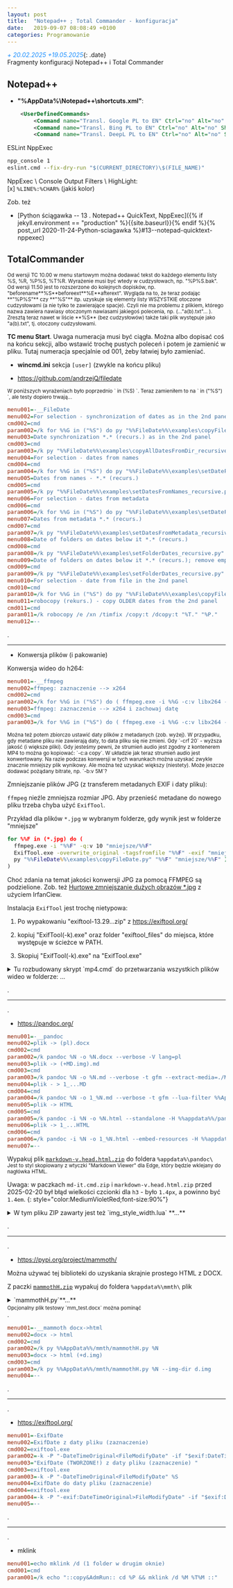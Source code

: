 ```yaml
---
layout: post
title:  "Notepad++ ; Total Commander - konfiguracja"
date:   2019-09-07 08:08:49 +0100
categories: Programowanie
---
```


_+ 20.02.2025 +19.05.2025_{: .date}  
Fragmenty konfiguracji Notepad++ i Total Commander

<style>.date{font-size: smaller;color:#828282;}</style>


Notepad++
---------

* **"%AppData%\Notepad++\shortcuts.xml"**:

````xml
    <UserDefinedCommands>
        <Command name="Transl. Google PL to EN" Ctrl="no" Alt="no" Shift="no" Key="0">https://translate.google.com/?sl=pl&amp;tl=en&amp;text=$(CURRENT_WORD)</Command>
        <Command name="Transl. Bing PL to EN" Ctrl="no" Alt="no" Shift="no" Key="0">https://www.bing.com/translator/?from=pl&amp;to=en&amp;text=$(CURRENT_WORD)</Command>
        <Command name="Transl. DeepL PL to EN" Ctrl="no" Alt="no" Shift="no" Key="0">https://www.deepl.com/translator#pl/en/$(CURRENT_WORD)</Command>
````

ESLint NppExec
````bat
npp_console 1
eslint.cmd --fix-dry-run "$(CURRENT_DIRECTORY)\$(FILE_NAME)"
````
NppExec \ Console Output Filters \ HighLight:  
[x] `%LINE%:%CHAR%` (jakiś kolor)



Zob. też 
* [Python ściągawka -- 13 . Notepad++ QuickText, NppExec]({% if jekyll.environment == "production" %}{{site.baseurl}}{% endif %}{% post_url 2020-11-24-Python-sciagawka %}#13--notepad-quicktext-nppexec)

TotalCommander
--------------

<small>
Od wersji TC 10.00 w menu startowym można dodawać tekst do każdego elementu listy %S, %R, %P%S, %T%R. Wyrażenie musi być wtedy w cudzysłowach, np. "%P%S.bak". Od wersji 11.50 jest to rozszerzone do kolejnych dopisków, np. "beforename**%S**beforeext**%E**afterext". Wygląda na to, że teraz podając **"%P%S"** czy **"%S"** itp. uzyskuje się elementy listy WSZYSTKIE otoczone cudzysłowami (a nie tylko te zawierające spacje). Czyli nie ma problemu z plikiem, którego nazwa zawiera nawiasy otoczonym nawiasami jakiegoś polecenia, np. (..."a(b).txt"... ).  
Zresztą teraz nawet w liście **%S** (bez cudzysłowów) także taki plik występuje jako "a(b).txt", tj. otoczony cudzysłowami.
</small>



**TC menu Start**. Uwaga numeracja musi być ciągła. Można albo dopisać coś na końcu sekcji, albo wstawić trochę pustych poleceń i potem je zamienić w pliku. Tutaj numeracja specjalnie od 001, żeby łatwiej było zamieniać.

* **wincmd.ini** sekcja `[user]` (zwykle na końcu pliku)

* <https://github.com/andrzejQ/filedate>

<small>
W poniższych wyrażeniach było poprzednio ` in (%S) `. Teraz zamieniłem to na ` in ("%S") `, ale testy dopiero trwają...
</small>


````ini
menu001=-__FileDate
menu002=For selection - synchronization of dates as in the 2nd panel
cmd002=cmd
param002=/k for %%G in ("%S") do py "%%FileDate%%\examples\copyFileDate.py" "%T%%~G" %%G
menu003=Date synchronization *.* (recurs.) as in the 2nd panel
cmd003=cmd
param003=/k py "%%FileDate%%\examples\copyAllDatesFromDir_recursive.py" "%T:~0,-1" "%P:~0,-1"
menu004=For selection - dates from names
cmd004=cmd
param004=/k for %%G in ("%S") do py "%%FileDate%%\examples\setDateFromName.py" %%G
menu005=Dates from names - *.* (recurs.)
cmd005=cmd
param005=/k py "%%FileDate%%\examples\setDatesFromNames_recursive.py" "%P:~0,-1"
menu006=For selection - dates from metadata
cmd006=cmd
param006=/k for %%G in ("%S") do py "%%FileDate%%\examples\setDateFromMetadata.py" %%G
menu007=Dates from metadata *.* (recurs.)
cmd007=cmd
param007=/k py "%%FileDate%%\examples\setDatesFromMetadata_recursive.py" "%P:~0,-1"
menu008=Date of folders on dates below it *.* (recurs.)
cmd008=cmd
param008=/k py "%%FileDate%%\examples\setFolderDates_recursive.py" "%P:~0,-1"
menu009=Date of folders on dates below it *.* (recurs.); remove empty
cmd009=cmd
param009=/k py "%%FileDate%%\examples\setFolderDates_recursive.py" "%P:~0,-1" -e
menu010=For selection - date from file in the 2nd panel
cmd010=cmd
param010=/k for %%G in ("%S") do py "%%FileDate%%\examples\copyFileDate.py" "%T%M" %%G
menu011=robocopy (rekurs.) - copy OLDER dates from the 2nd panel
cmd011=cmd
param011=/k robocopy /e /xn /timfix /copy:t /dcopy:t "%T." "%P."
menu012=--
````

.

----


* Konwersja plików (i pakowanie)

Konwersja wideo do h264:

````ini
menu001=-__ffmpeg
menu002=ffmpeg: zaznaczenie --> x264
cmd002=cmd
param002=/k for %%G in ("%S") do ( ffmpeg.exe -i %%G -c:v libx264 -crf 23 -preset slow -map_metadata 0 %%G.mp4 )
menu003=ffmpeg: zaznaczenie --> x264 i zachowaj datę
cmd003=cmd
param003=/k for %%G in ("%S") do ( ffmpeg.exe -i %%G -c:v libx264 -crf 23 -preset slow -map_metadata 0 %%G.mp4 && py "%%FileDate%%\examples\copyFileDate.py" %%G %%G.mp4 )
````

<small>
Można też potem zbiorczo ustawić daty plików z metadanych (zob. wyżej).  
W przypadku, gdy metadane pliku nie zawierają daty, to data pliku się nie zmieni.  
Gdy `-crf 20` - wyższa jakość (i większe pliki).  
Gdy jesteśmy pewni, że strumień audio jest zgodny z kontenerem MP4 to można go kopiować: `-c:a copy`. W układzie jak teraz strumień audio jest konwertowany.  
Na razie podczas konwersji w tych warunkach można uzyskać zwykle znacznie mniejszy plik wynikowy. Ale można też uzyskać większy (niestety). Może jeszcze dodawać pożądany bitrate, np. `-b:v 5M`?
</small>

Zmniejszanie plików JPG (z transferem metadanych EXIF i daty pliku):

`ffmpeg` nieźle zmniejsza rozmiar JPG. Aby przenieść metadane do nowego pliku trzeba chyba użyć `ExifTool`.

Przykład dla plików `*.jpg` w wybranym folderze, gdy wynik jest w folderze "mniejsze"

````bat
for %%F in (*.jpg) do (
  ffmpeg.exe -i "%%F" -q:v 10 "mniejsze/%%F"
  ExifTool.exe -overwrite_original -tagsfromfile "%%F" -exif "mniejsze/%%F"
  py "%%FileDate%%\examples\copyFileDate.py" "%%F" "mniejsze/%%F" )
)
````
Choć zdania na temat jakości konwersji JPG za pomocą FFMPEG są podzielione. Zob. też [Hurtowe zmniejszanie dużych obrazów *.jpg](https://andrzejq.github.io/Office_S_Tips/system/2019/09/20/drobne_podpowiedzi_2.html#hurtowe-zmniejszanie-du%C5%BCych-obraz%C3%B3w-jpg) z użyciem IrfanCiew.


Instalacja `ExifTool` jest trochę nietypowa:

1. Po wypakowaniu  "exiftool-13.29...zip" z  https://exiftool.org/ 
   
2. kopiuj "ExifTool(-k).exe" oraz folder "exiftool_files\"
   do miejsca, które występuje w ścieżce w PATH.
   
3. Skopiuj "ExifTool(-k).exe" na "ExifTool.exe"


<details markdown=1><summary markdown="span">Tu rozbudowany skrypt `mp4.cmd` do przetwarzania wszystkich plików wideo w folderze: ...</summary>
{: style="font-size: 90%;"} 
````bat
@echo off
chcp 65001 >nul
:: Przetwarza przez FFPEG filmy folderze podanym jako parametr na x264 .MP4
:: Sprawdza, czy plik przetworzony jest mniejszy niż 3/4 źródłowego.
:: Jeśli tak to podmienia go. Plik przetworzony ma maskę: *.???.mp4
:: Pliki większe (źródłowe albo przetworzone) są na koniec w folderze "_big$".
:: Pomija już opracowane foldery, w których jest ".\_big$"
:: i nie przetwarza wewnątrz "_big$" ani "_tmp$"
echo:
echo ---"%~dp1"---
set "_dN=%~nx1"
echo --------"%_dN%"
if "%_dN%" EQU "_big$" ( goto :eof )
if "%_dN%" EQU "_tmp$" ( goto :eof )
pushd %1
if exist .\_big$ ( goto :end )
echo konwersja w:  ++++"%cd%"
set "crf=23"
mkdir _tmp$
mkdir _big$
for %%G in (*.*) do ( call :subroutine "%%~G" "_tmp$\%%~G.mp4" )
rd _tmp$
GOTO :end
:: W rozmiarze są wycinane 3 cyfry od końca, żeby zadziało set/a dla plików większych od 2GB.
:subroutine
  set "_s1_=%~z1"
  set "_s1=%_s1_:~0,-3%"
  echo %1 (%_s1% k) --^> %2
  echo:

  ffmpeg.exe -i %1 -v quiet -stats -c:v libx264 -crf %crf% -preset slow -map_metadata 0 %2
  if errorlevel 1 ( EXIT /B )
:: To jeśli chcemy, żeby data była jak źródłowego
    py "%FileDate%\examples\copyFileDate.py" %1 %2
    set "_s2_=%~z2"
    set "_s2=%_s2_:~0,-3%"
    echo %_s1% #kB# %_s2%
    set /a "_s34=%_s1%*3/4"
    echo %_s34% ?^>=? %_s2%
    if %_s34% GEQ %_s2% (
      echo move %1 _big$
      move %1 _big$
      move %2 .
    ) else (
      echo move %2 _big$
      move %2 _big$
    )
  EXIT /B

:end
popd
````
</details>

<details markdown=1><summary markdown="span">Tu nakładka `mp4_r.cmd` która wywołuje powyższy skrypt rekurencyjnie we wszystkich podfolderach: ...</summary>
{: style="font-size: 90%;"} 
````bat
@echo off
chcp 65001 >nul
powercfg /change standby-timeout-ac 0
pushd %cd%
FOR /D /R %%G in (*.*) DO (
  call f:\Tools\bin\mp4.cmd "%%G"
)
popd
:: gdy są do przetworzenia filmy także w głównym folderze:
call f:\Tools\bin\mp4.cmd "%cd%"
powercfg /change standby-timeout-ac 20
echo:
echo =================== KONIEC ===================
timeout /t 10
````
</details>


.

----


.

* <https://pandoc.org/>

````ini
menu001=-__pandoc
menu002=plik -> (pl).docx
cmd002=cmd
param002=/k pandoc %N -o %N.docx --verbose -V lang=pl
menu003=plik -> (+MD.img).md
cmd003=cmd
param003=/k pandoc %N -o %N.md --verbose -t gfm --extract-media=./MD.img/ --lua-filter %%AppData%%/pandoc/img_style_width.lua
menu004=plik - > 1_...MD
cmd004=cmd
param004=/k pandoc %N -o 1_%N.md --verbose -t gfm --lua-filter %%AppData%%/pandoc/img_style_width.lua
menu005=plik -> HTML
cmd005=cmd
param005=/k pandoc -i %N -o %N.html --standalone -H %%appdata%%/pandoc/markdown-v.head.html -M lang=pl
menu006=plik -> 1_...HTML
cmd006=cmd
param006=/k pandoc -i %N -o 1_%N.html --embed-resources -H %%appdata%%/pandoc/markdown-v.head.html -M lang=pl
menu007=--
````

Wypakuj plik 
[`markdown-v.head.html.zip`]({{site.baseurl}}/assets/files/markdown-v.head.html.zip)
do foldera `%appdata%\pandoc\`  
<small>Jest to styl skopiowany z wtyczki "Markdown Viewer" dla Edge, który będzie wklejany do nagłówka HTML.</small>

Uwaga: w paczkach `md-it.cmd.zip` i `markdown-v.head.html.zip` przed 2025-02-20 był błąd wielkości czcionki dla `h3` - było `1.4px`, a powinno być `1.4em`.
{: style="color:MediumVioletRed;font-size:90%"}

<details markdown=1><summary markdown="span">W tym pliku ZIP zawarty jest też `img_style_width.lua` **...** </summary>

<small> %AppData%/pandoc/img_style_width.lua - zob. <https://github.com/jgm/pandoc/issues/9032> :</small>

````lua
-- pandoc --lua-filter for markdown size attributes as {style="width:... instead of {width="...
-- written by novice pandoc user - don't rely too much on it
if FORMAT:match 'markdown' then
  function Image(el)
    el.attributes.style = (el.attributes.style or '') .. 
      ' width:' ..   (el.attributes.width or 'auto') .. 
      '; height:' .. (el.attributes.height or 'auto') .. ';'
    el.attributes.width = nil
    el.attributes.height = nil
    return el
  end
end
````
{: style="font-size: 70%;"} 
</details>

.<a id=mammothH/>

----
.

* <https://pypi.org/project/mammoth/>

Można używać tej biblioteki do uzyskania skrajnie prostego HTML z DOCX.

Z paczki [`mammothH.zip`]({{site.baseurl}}/assets/files/mammothH.zip) wypakuj do foldera `%appdata%\mmth\` plik
<details markdown=1><summary markdown="span">`mammothH.py`**...**<br>
<small>Opcjonalny plik testowy `mm_test.docx`  można pominąć</small>
</summary>
{% raw %}
````py
import os
import shutil
import argparse
import mammoth # pip install mammoth

def cli_args():
  parser = argparse.ArgumentParser(
    usage='python mammothH.py FILE.DOCX',
    description=f'''DOCX -> HTML (mammoth + HTML head)''',)
  parser.add_argument('input_file')
  parser.add_argument('-o', '--output',
                 help='or default FILE.docx_.HTML')
  parser.add_argument('-i', '--img-dir', default='',
                 help='directory for image files or (default) images are included inline in HTML')
  parser.add_argument('-l', '--lang', default='pl-PL', help='e.g.: "pl-PL" (default)')
  parser.add_argument('-s', '--td_style', nargs='+',  default=(':nth-child(1)','color: DarkMagenta;', ':nth-child(3n+4)','color: Blue;'),
                 help='td_sel1, style1, ... e.g.: --td_style ":nth-child(1)" "color: DarkMagenta;" ":nth-child(3n+4)" "color: Blue;"' )
  return parser.parse_args()

def main ():
  args=cli_args() ; print(f'{args=}') #$# py 3.8+
  out_suffix='._.html' #to add if not --output
  output_file = args.output or f'{args.input_file}{out_suffix}' ; print(f'{output_file=}') #$#
  if not args.img_dir:
    convert_image = None
  else:
    if not os.path.exists(args.img_dir):
      os.makedirs(args.img_dir) ; print(f'os.makedirs {args.img_dir}') #$#
    convert_image = mammoth.images.img_element(ImageWriter(args.img_dir))
  tdSel_style = list(zip(args.td_style[::2], args.td_style[1::2])) if args.td_style else [] \
    ; print(f'{tdSel_style=}') #$#
  
  messages = docx_to_html(args.input_file, output_file, args.lang, convert_image, tdSel_style)
  print(f'{messages=}\n.')

def docx_to_html(input_file, output_file, lang='', convert_image=None, tdSel_style=[]):
  with open(input_file, "rb") as docx_file:
    
    result = mammoth.convert_to_html(docx_file, convert_image=convert_image)
    
    html = (f'''<!DOCTYPE html><html><head><meta charset="utf-8"/>
<style>
 body {{ font-family: "Segoe UI","Noto Sans",Helvetica,Arial,sans-serif; }}
 {' '.join([f'td{selector}, th{selector} {{{style}}}' for (selector,style) in tdSel_style])}
 table {{border-collapse: collapse; }}
 th, td {{border: 1px solid grey; font-size: 0.85em; padding:2px;}}
 td p {{margin: 0px;}}
</style>
<title>{output_file}</title>
</head><body{f' lang="{lang}"' if lang else ''}> 
{result.value}
</body></html>
''') 

    with open(output_file, "w", encoding="utf-8") as f: 
      f.write(html)
  return result.messages

class ImageWriter(object):
# Python___\Lib\site-packages\mammoth\cli.py
  def __init__(self, output_dir):
    self._output_dir = output_dir
    self._image_number = 1
  def __call__(self, element):
    extension = element.content_type.partition("/")[2]
    image_filename = f"{self._image_number}.{extension}"
    img_path = os.path.join(self._output_dir, image_filename)
    with open(img_path, "wb") as image_dest:
      with element.open() as image_source:
        shutil.copyfileobj(image_source, image_dest)
    self._image_number += 1
    return {"src": img_path}

if __name__ == "__main__":
  main ()
````
{% endraw %}
</details>
<details markdown=1><summary markdown="span">Wiersz cmd: `python mammothH.py FILE.DOCX` **...**</summary>
{: style="font-size: 90%;"} 
````bat
DOCX -> HTML (mammoth + HTML head)
usage: python mammothH.py FILE.DOCX

options:
  -h, --help    show this help message and exit
  -o OUTPUT, --output OUTPUT
                or default FILE.docx_.HTML
  -i IMG_DIR, --img-dir IMG_DIR
                directory for image files or (default) images are included inline in HTML
  -l LANG, --lang LANG  e.g.: "pl-PL" (default)
  -s TD_STYLE [TD_STYLE ...], --td_style TD_STYLE [TD_STYLE ...]
     e.g.: --td_style ":nth-child(1)" "color: DarkMagenta;" ":nth-child(3n+4)" "color: Blue;"
````
</details>
.

````ini
menu001=-__mammoth docx->html
menu002=docx -> html
cmd002=cmd
param002=/k py %%AppData%%/mmth/mammothH.py %N
menu003=docx -> html (+d.img)
cmd003=cmd
param003=/k py %%AppData%%/mmth/mammothH.py %N --img-dir d.img
menu004=--
````
.

----
.

* <https://exiftool.org/>

````ini
menu001=-ExifDate
menu002=ExifDate z daty pliku (zaznaczenie)
cmd002=exiftool.exe
param002=-k -P "-DateTimeOriginal<FileModifyDate" -if "$exif:DateTimeOriginal" %S
menu003="ExifDate (TWORZONE!) z daty pliku (zaznaczenie) "
cmd003=exiftool.exe
param003=-k -P "-DateTimeOriginal<FileModifyDate" %S
menu004=ExifDate do daty pliku (zaznaczenie)
cmd004=exiftool.exe
param004=-k -P "-exif:DateTimeOriginal>FileModifyDate" -if "$exif:DateTimeOriginal" %S
menu005=--
````

.

----
.

* mklink

````ini
menu001=echo mklink /d (1 folder w drugim oknie)
cmd001=cmd
param001=/k echo "::copy&AdmRun:: cd %P && mklink /d %M %T%M ::"
````

<style> code {font-size: 90%;}
em {color: DodgerBlue} </style>
